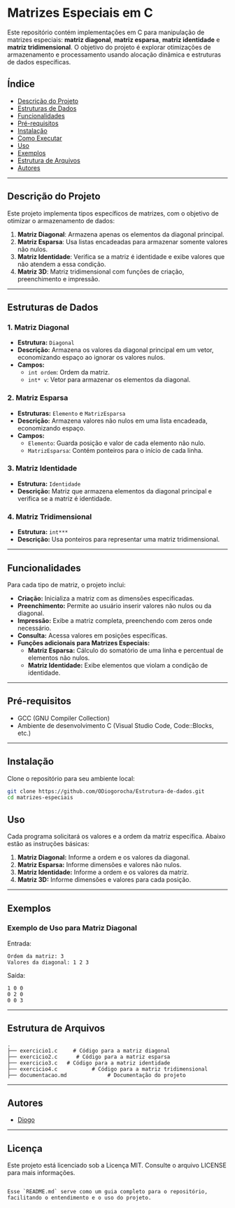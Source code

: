 
# Matrizes Especiais em C

Este repositório contém implementações em C para manipulação de matrizes especiais: **matriz diagonal**, **matriz esparsa**, **matriz identidade** e **matriz tridimensional**. O objetivo do projeto é explorar otimizações de armazenamento e processamento usando alocação dinâmica e estruturas de dados específicas.

## Índice
- [Descrição do Projeto](#descrição-do-projeto)
- [Estruturas de Dados](#estruturas-de-dados)
- [Funcionalidades](#funcionalidades)
- [Pré-requisitos](#pré-requisitos)
- [Instalação](#instalação)
- [Como Executar](#como-executar)
- [Uso](#uso)
- [Exemplos](#exemplos)
- [Estrutura de Arquivos](#estrutura-de-arquivos)
- [Autores](#autores)

---

## Descrição do Projeto

Este projeto implementa tipos específicos de matrizes, com o objetivo de otimizar o armazenamento de dados:
1. **Matriz Diagonal**: Armazena apenas os elementos da diagonal principal.
2. **Matriz Esparsa**: Usa listas encadeadas para armazenar somente valores não nulos.
3. **Matriz Identidade**: Verifica se a matriz é identidade e exibe valores que não atendem a essa condição.
4. **Matriz 3D**: Matriz tridimensional com funções de criação, preenchimento e impressão.

---

## Estruturas de Dados

### 1. Matriz Diagonal
- **Estrutura:** `Diagonal`
- **Descrição:** Armazena os valores da diagonal principal em um vetor, economizando espaço ao ignorar os valores nulos.
- **Campos:**
  - `int ordem`: Ordem da matriz.
  - `int* v`: Vetor para armazenar os elementos da diagonal.

### 2. Matriz Esparsa
- **Estruturas:** `Elemento` e `MatrizEsparsa`
- **Descrição:** Armazena valores não nulos em uma lista encadeada, economizando espaço.
- **Campos:**
  - `Elemento`: Guarda posição e valor de cada elemento não nulo.
  - `MatrizEsparsa`: Contém ponteiros para o início de cada linha.

### 3. Matriz Identidade
- **Estrutura:** `Identidade`
- **Descrição:** Matriz que armazena elementos da diagonal principal e verifica se a matriz é identidade.

### 4. Matriz Tridimensional
- **Estrutura:** `int***`
- **Descrição:** Usa ponteiros para representar uma matriz tridimensional.

---

## Funcionalidades

Para cada tipo de matriz, o projeto inclui:

- **Criação:** Inicializa a matriz com as dimensões especificadas.
- **Preenchimento:** Permite ao usuário inserir valores não nulos ou da diagonal.
- **Impressão:** Exibe a matriz completa, preenchendo com zeros onde necessário.
- **Consulta:** Acessa valores em posições específicas.
- **Funções adicionais para Matrizes Especiais:**
  - **Matriz Esparsa:** Cálculo do somatório de uma linha e percentual de elementos não nulos.
  - **Matriz Identidade:** Exibe elementos que violam a condição de identidade.

---

## Pré-requisitos

- GCC (GNU Compiler Collection)
- Ambiente de desenvolvimento C (Visual Studio Code, Code::Blocks, etc.)

---

## Instalação

Clone o repositório para seu ambiente local:

```bash
git clone https://github.com/ODiogorocha/Estrutura-de-dados.git
cd matrizes-especiais
```


## Uso

Cada programa solicitará os valores e a ordem da matriz específica. Abaixo estão as instruções básicas:

1. **Matriz Diagonal:** Informe a ordem e os valores da diagonal.
2. **Matriz Esparsa:** Informe dimensões e valores não nulos.
3. **Matriz Identidade:** Informe a ordem e os valores da matriz.
4. **Matriz 3D:** Informe dimensões e valores para cada posição.

---

## Exemplos

### Exemplo de Uso para Matriz Diagonal
Entrada:
```
Ordem da matriz: 3
Valores da diagonal: 1 2 3
```
Saída:
```
1 0 0
0 2 0
0 0 3
```

---

## Estrutura de Arquivos

```plaintext
.
├── exercicio1.c     # Código para a matriz diagonal
├── exercicio2.c      # Código para a matriz esparsa
├── exercicio3.c   # Código para a matriz identidade
├── exercicio4.c           # Código para a matriz tridimensional
├── documentacao.md             # Documentação do projeto
```

---

## Autores

- [Diogo](https://github.com/ODiogorocha)

---

## Licença

Este projeto está licenciado sob a Licença MIT. Consulte o arquivo LICENSE para mais informações.
```

Esse `README.md` serve como um guia completo para o repositório, facilitando o entendimento e o uso do projeto.